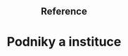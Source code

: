 <header class="page-header page-header--centered">
    <h2 class="page-header__subtitle">Reference</h2>
    <h1 class="page-header__title">Podniky a instituce</h1>
</header>

<section class="section section--wide section--centered">
  <div class="references-row">
    <Reference
      name="Škoda auto"
      category="2019"
      imageUrl="/img/reference/skodaauto.png"
      :isLarge="true"
    />
    <Reference
      name="policie české republiky"
      category="2019"
      imageUrl="/img/reference/policiecr.png"
      :isLarge="true"
    />
  </div>
  <div class="references-row">
    <Reference
      name="ČEZ"
      category="2019"
      imageUrl="/img/reference/cez.png"
      :isLarge="true"
    />
    <Reference
      name="vězeňská služba čr"
      category="2019"
      imageUrl="/img/reference/vezenskasluzba.png"
      :isLarge="true"
    />
  </div>
  <div class="references-row">
    <Reference
      name="institut klinické 
a experimentální medicíny"
      category="2019"
      imageUrl="/img/reference/ikem.png"
      :isLarge="true"
    />
    <Reference
      name="národní muzeum"
      category="2019"
      imageUrl="/img/reference/narodnimuzeum.png"
      :isLarge="true"
    />
  </div>
  <div class="references-row">
    <Reference
      name="22. zakladna vrtulnikoveho letectva 
Náměšť nad Oslavou"
      category="2019"
      imageUrl="/img/reference/vrtulnikoveletectvo.png"
      :isLarge="true"
    />
    <Reference
      name="Gymnazium Jana Blahoslava 
a Strední pedagogická škola Přerov"
      category="2019"
      imageUrl="/img/reference/gymnaziumjanablahoslava.png"
      :isLarge="true"
    />
  </div>
</section>

<AboutUsSection/>

<BlogPreviewSection/>

<Contact/>